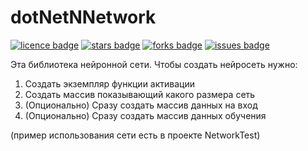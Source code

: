 
# dotNetNNetwork
[![licence badge]][licence]
[![stars badge]][stars]
[![forks badge]][forks]
[![issues badge]][issues]

[licence badge]:https://img.shields.io/github/license/bonMAS14/dotNetNNetwork
[stars badge]:https://img.shields.io/github/stars/bonMAS14/dotNetNNetwork
[forks badge]:https://img.shields.io/github/forks/bonMAS14/dotNetNNetwork
[issues badge]:https://img.shields.io/github/issues/bonMAS14/dotNetNNetwork

[licence]:https://github.com/bonmas14/dotNetNNetwork/blob/master/LICENSE
[stars]:https://github.com/bonMAS14/dotNetNNetwork/stargazers
[forks]:https://github.com/bonMAS14/dotNetNNetwork/network
[issues]:https://github.com/bonmas14/dotNetNNetwork/issues
 
Эта библиотека нейронной сети.
Чтобы создать нейросеть нужно:

1. Создать экземпляр функции активации
2. Создать массив показывающий какого размера сеть
3. (Опционально) Сразу создать массив данных на вход
4. (Опционально) Сразу создать массив данных обучения

(пример использования сети есть в проекте NetworkTest)
